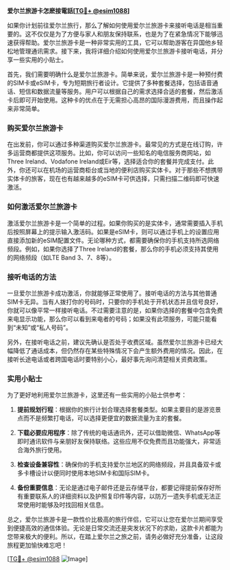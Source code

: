 **爱尔兰旅游卡怎麽接電話[[TG💪+ @esim1088](https://t.me/s/esim1088)]**

如果你计划前往爱尔兰旅行，那么了解如何使用爱尔兰旅游卡来接听电话是相当重要的。这不仅仅是为了方便与家人和朋友保持联系，也是为了在紧急情况下能够迅速获得帮助。爱尔兰旅游卡是一种非常实用的工具，它可以帮助游客在异国他乡轻松地管理通讯需求。接下来，我将详细介绍如何使用爱尔兰旅游卡接听电话，并分享一些实用的小贴士。

首先，我们需要明确什么是爱尔兰旅游卡。简单来说，爱尔兰旅游卡是一种预付费的SIM卡或eSIM卡，专为短期旅行者设计。它提供了多种套餐选择，包括语音通话、短信和数据流量等服务。用户可以根据自己的需求选择合适的套餐，然后激活卡后即可开始使用。这种卡的优点在于无需担心高昂的国际漫游费用，而且操作起来非常简单。

### 购买爱尔兰旅游卡

在出发前，你可以通过多种渠道购买爱尔兰旅游卡。最常见的方式是在线订购，许多运营商都提供这项服务。比如，你可以访问一些知名的电信服务商网站，如Three Ireland、Vodafone Ireland或Eir等，选择适合你的套餐并完成支付。此外，你还可以在机场的运营商柜台或当地的便利店购买实体卡。对于那些不想携带实体卡的旅客，现在也有越来越多的eSIM卡可供选择，只需扫描二维码即可快速激活。

### 如何激活爱尔兰旅游卡

激活爱尔兰旅游卡是一个简单的过程。如果你购买的是实体卡，通常需要插入手机后按照屏幕上的提示输入激活码。如果是eSIM卡，则可以通过手机上的设置应用直接添加新的eSIM配置文件。无论哪种方式，都需要确保你的手机支持所选网络频段。例如，如果你选择了Three Ireland的套餐，那么你的手机必须支持其使用的网络频段（如LTE Band 3、7、8等）。

### 接听电话的方法

一旦爱尔兰旅游卡成功激活，你就能够正常使用了。接听电话的方法与其他普通SIM卡无异。当有人拨打你的号码时，只要你的手机处于开机状态并且信号良好，你就可以像平常一样接听电话。不过需要注意的是，如果你选择的套餐中包含免费来电显示功能，那么你可以看到来电者的号码；如果没有此项服务，可能只能看到“未知”或“私人号码”。

另外，在接听电话之前，建议先确认是否处于收费区域。虽然爱尔兰旅游卡已经大幅降低了通话成本，但仍然存在某些特殊情况下会产生额外费用的情况。因此，在接听长途电话或者跨国电话时要特别小心，最好事先询问清楚相关资费政策。

### 实用小贴士

为了更好地利用爱尔兰旅游卡，这里还有一些实用的小贴士供参考：

1. **提前规划行程**：根据你的旅行计划合理选择套餐类型。如果主要目的是游览景点而不是频繁打电话，可以选择更便宜的数据流量为主的套餐。
   
2. **下载必要应用程序**：除了传统的电话通讯外，还可以借助微信、WhatsApp等即时通讯软件与亲朋好友保持联络。这些应用不仅免费而且功能强大，非常适合海外旅行使用。
   
3. **检查设备兼容性**：确保你的手机支持爱尔兰地区的网络频段，并且具备双卡或多卡槽设计以便同时使用本地SIM卡和国际SIM卡。
   
4. **备份重要信息**：无论是通过电子邮件还是云存储平台，都要记得提前保存好所有重要联系人的详细资料以及护照复印件等内容，以防万一遗失手机或无法正常使用时能够及时找回相关信息。

总之，爱尔兰旅游卡是一款性价比极高的旅行伴侣，它可以让您在爱尔兰期间享受到便捷高效的通信体验。无论是日常交流还是突发状况下的求助，这款卡片都能为您带来极大的便利。所以，在踏上爱尔兰之旅之前，请务必做好充分准备，让这段旅程更加愉快难忘吧！

[[TG💪+ @esim1088](https://t.me/s/esim1088) ![Image](https://i.postimg.cc/4NQfJmqS/Snipaste-2025-05-13-00-14-12.png)]